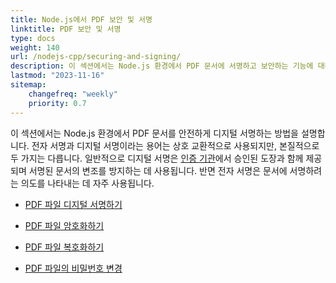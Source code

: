 ```yaml
---
title: Node.js에서 PDF 보안 및 서명
linktitle: PDF 보안 및 서명
type: docs
weight: 140
url: /nodejs-cpp/securing-and-signing/
description: 이 섹션에서는 Node.js 환경에서 PDF 문서에 서명하고 보안하는 기능에 대해 설명합니다.
lastmod: "2023-11-16"
sitemap:
    changefreq: "weekly"
    priority: 0.7
---
```


이 섹션에서는 Node.js 환경에서 PDF 문서를 안전하게 디지털 서명하는 방법을 설명합니다. 전자 서명과 디지털 서명이라는 용어는 상호 교환적으로 사용되지만, 본질적으로 두 가지는 다릅니다. 일반적으로 디지털 서명은 [인증 기관](https://en.wikipedia.org/wiki/Certificate_authority)에서 승인된 도장과 함께 제공되며 서명된 문서의 변조를 방지하는 데 사용됩니다. 반면 전자 서명은 문서에 서명하려는 의도를 나타내는 데 자주 사용됩니다.

- [PDF 파일 디지털 서명하기](/pdf/nodejs-cpp/sign-pdf/)
- [PDF 파일 암호화하기](/pdf/nodejs-cpp/encrypt-pdf/)

- [PDF 파일 복호화하기](/pdf/nodejs-cpp/decrypt-pdf/)
- [PDF 파일의 비밀번호 변경](/pdf/nodejs-cpp/change-password-pdf/)